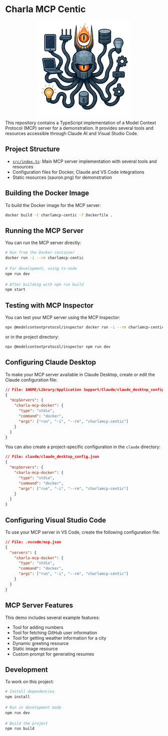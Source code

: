 # Charla MCP Centic

<div align="center">
  <img src="sauron.png" alt="Sauron" width="300">
</div>

This repository contains a TypeScript implementation of a Model Context Protocol (MCP) server for a demonstration.
It provides several tools and resources accessible through Claude AI and Visual Studio Code.

## Project Structure

- [`src/index.ts`](src/index.ts): Main MCP server implementation with several tools and resources
- Configuration files for Docker, Claude and VS Code integrations
- Static resources (sauron.png) for demonstration

## Building the Docker Image

To build the Docker image for the MCP server:

```sh
docker build -t charlamcp-centic -f Dockerfile .
```

## Running the MCP Server

You can run the MCP server directly:

```sh
# Run from the Docker container
docker run -i --rm charlamcp-centic

# For development, using ts-node
npm run dev

# After building with npm run build
npm start
```

## Testing with MCP Inspector

You can test your MCP server using the MCP Inspector:

```sh
npx @modelcontextprotocol/inspector docker run -i --rm charlamcp-centic
```

or in the project directory:

```sh
npx @modelcontextprotocol/inspector npm run dev
```

## Configuring Claude Desktop

To make your MCP server available in Claude Desktop, create or edit the Claude configuration file:

```json
// File: $HOME/Library/Application Support/Claude/claude_desktop_config.json
{
  "mcpServers": {
    "charla-mcp-docker": {
      "type": "stdio",
      "command": "docker",
      "args": ["run", "-i", "--rm", "charlamcp-centic"]
    }
  }
}
```

You can also create a project-specific configuration in the `claude` directory:

```json
// File: claude/claude_desktop_config.json
{
  "mcpServers": {
    "charla-mcp-docker": {
      "type": "stdio",
      "command": "docker",
      "args": ["run", "-i", "--rm", "charlamcp-centic"]
    }
  }
}
```

## Configuring Visual Studio Code

To use your MCP server in VS Code, create the following configuration file:

```json
// File: .vscode/mcp.json
{
  "servers": {
    "charla-mcp-docker": {
      "type": "stdio",
      "command": "docker",
      "args": ["run", "-i", "--rm", "charlamcp-centic"]
    }
  }
}
```

## MCP Server Features

This demo includes several example features:

- Tool for adding numbers
- Tool for fetching GitHub user information
- Tool for getting weather information for a city
- Dynamic greeting resource
- Static image resource
- Custom prompt for generating resumes

## Development

To work on this project:

```sh
# Install dependencies
npm install

# Run in development mode
npm run dev

# Build the project
npm run build
```
